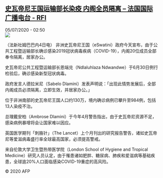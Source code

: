 <!--1593917841000-->
[史瓦帝尼王国运输部长染疫 内阁全员隔离 – 法国国际广播电台 - RFI](http://www.rfi.fr//cn/contenu/20200705-%E5%8F%B2%E7%93%A6%E5%B8%9D%E5%B0%BC%E7%8E%8B%E5%9B%BD%E8%BF%90%E8%BE%93%E9%83%A8%E9%95%BF%E6%9F%93%E7%96%AB-%E5%86%85%E9%98%81%E5%85%A8%E5%91%98%E9%9A%94%E7%A6%BB)
------

<div>05/07/2020 - 02:50</div><img src="https://s.rfi.fr/media/display/72c4dff4-be62-11ea-82b2-005056bf87d6/w:310/p:16x9/int0002b.200705085002.jpg"><div class="t-content__body u-clearfix"><div class="m-interstitial"></div><p>（法新社姆巴巴内4日电）    非洲史瓦帝尼王国（eSwatini）政府今天宣布，由于公共工程暨运输部长确诊感染2019冠状病毒疾病（COVID-19），内阁20位成员全部奉令隔离，居家办公。</p><p>    史瓦帝尼公共工程暨运输部长恩端兑（Ndlaluhlaza Ndwandwe）于6月30日例行检验后，确诊感染新型冠状病毒。</p><p>    政府发言人德拉米尼（Sabelo Dlamini）发表声明说：「出现此情势发展后，全部内阁成员必须隔离，立即生效，并居家办公。」</p><p>    位于非洲南部的史瓦帝尼王国人口约130万，境内确诊病例已攀升至984例，包括13人染疫不治。</p><p>    总理戴安柏（Ambrose Dlamini）于今年4月警告指出，由于史瓦帝尼资源不足，感染病例暴增将会让国家难以因应。</p><p>    英国医学期刊「刺胳针」（The Lancet）上个月刊出的研究报告警告，诸如史瓦帝尼等爱滋病毒盛行率全球最高国家，必须提高警戒。</p><p>    来自伦敦大学卫生暨热带医学院（London School of Hygiene and Tropical Medicine）研究人员认定，由于罹患诸如肥胖、糖尿病、肺疾和爱滋病等基础疾患，全球逾20%人口面临感染COVID-19重症的高风险。</p><p class="t-copyright">© 2020 AFP</p>        </div>
